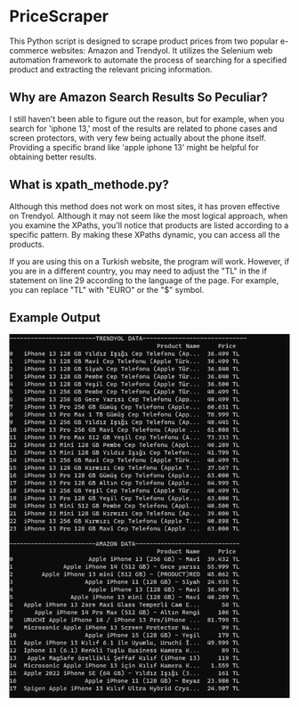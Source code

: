 # PriceScraper
This Python script is designed to scrape product prices from two popular e-commerce websites: Amazon and Trendyol. It utilizes the Selenium web automation framework to automate the process of searching for a specified product and extracting the relevant pricing information.

## Why are Amazon Search Results So Peculiar?
I still haven't been able to figure out the reason, but for example, when you search for 'iphone 13,' most of the results are related to phone cases and screen protectors, with very few being actually about the phone itself. Providing a specific brand like 'apple iphone 13' might be helpful for obtaining better results.

## What is xpath_methode.py?
Although this method does not work on most sites, it has proven effective on Trendyol. Although it may not seem like the most logical approach, when you examine the XPaths, you'll notice that products are listed according to a specific pattern. By making these XPaths dynamic, you can access all the products.

If you are using this on a Turkish website, the program will work. However, if you are in a different country, you may need to adjust the "TL" in the if statement on line 29 according to the language of the page. For example, you can replace "TL" with "EURO" or the "$" symbol.

## Example Output
![img.png](img.png)
